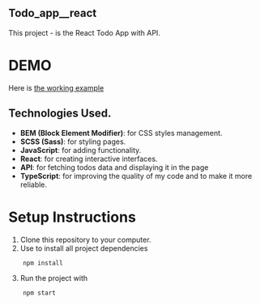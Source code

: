 ## Todo_app__react

This project - is the React Todo App with API.

# DEMO
Here is [the working example](https://Tetiana-Hishchak.github.io/Todo_app__react/)

## Technologies Used.
- **BEM (Block Element Modifier)**: for  CSS styles  management.
- **SCSS (Sass)**: for  styling pages.
- **JavaScript**: for adding functionality.
- **React**: for creating interactive interfaces.
- **API**: for fetching todos data and displaying it in the page
- **TypeScript**: for improving the quality of my code and to make it more reliable.


# Setup Instructions
1.	Clone this repository to your computer.
2.	Use to install all project dependencies
```
    npm install
```
3.	Run the project with
```
    npm start
```


